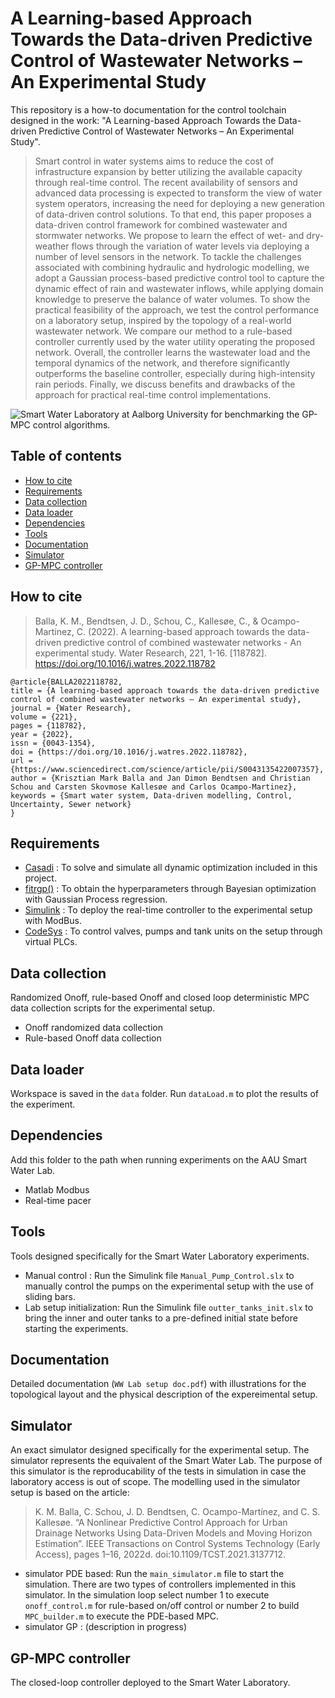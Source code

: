 # A Learning-based Approach Towards the Data-driven Predictive Control of Wastewater Networks – An Experimental Study

This repository is a how-to documentation for the control toolchain designed in the work: "A Learning-based Approach Towards the Data-driven Predictive Control of Wastewater Networks – An Experimental Study".  

>Smart control in water systems aims to reduce the cost of infrastructure expansion by better utilizing the available capacity through real-time control. The recent availability of sensors and advanced data processing is expected to transform the view of water system operators, increasing the need for deploying a new generation of data-driven control solutions. To that end, this paper proposes a data-driven control framework for combined wastewater and stormwater networks. We propose to learn the effect of wet- and dry-weather flows through the variation of water levels via deploying a number of level sensors in the network. To tackle the challenges associated with combining hydraulic and hydrologic modelling, we adopt a Gaussian process-based predictive control tool to capture the dynamic effect of rain and wastewater inflows, while applying domain knowledge to preserve the balance of water volumes. To show the practical feasibility of the approach, we test the control performance on a laboratory setup, inspired by the topology of a real-world wastewater network. We compare our method to a rule-based controller currently used by the water utility operating the proposed network. Overall, the controller learns the wastewater load and the temporal dynamics of the network, and therefore significantly outperforms the baseline controller, especially during high-intensity rain periods. Finally, we discuss benefits and drawbacks of the approach for practical real-time control implementations. 

![Smart Water Laboratory at Aalborg University for benchmarking the GP-MPC control algorithms.](./images/setup_scheme.PNG)

## Table of contents
* [How to cite](#how-to-cite)
* [Requirements](#requirements)
* [Data collection](#data-collection)
* [Data loader](#data-loader)
* [Dependencies](#dependencies)
* [Tools](#tools)
* [Documentation](#documentation)
* [Simulator](#simulator)
* [GP-MPC controller](#GP-MPC-controller)

## How to cite

>Balla, K. M., Bendtsen, J. D., Schou, C., Kallesøe, C., & Ocampo-Martinez, C. (2022). A learning-based approach towards the data-driven predictive control of combined wastewater networks - An experimental study. Water Research, 221, 1-16. [118782]. https://doi.org/10.1016/j.watres.2022.118782

```
@article{BALLA2022118782,
title = {A learning-based approach towards the data-driven predictive control of combined wastewater networks – An experimental study},
journal = {Water Research},
volume = {221},
pages = {118782},
year = {2022},
issn = {0043-1354},
doi = {https://doi.org/10.1016/j.watres.2022.118782},
url = {https://www.sciencedirect.com/science/article/pii/S0043135422007357},
author = {Krisztian Mark Balla and Jan Dimon Bendtsen and Christian Schou and Carsten Skovmose Kallesøe and Carlos Ocampo-Martinez},
keywords = {Smart water system, Data-driven modelling, Control, Uncertainty, Sewer network}
}
```

## Requirements

* [Casadi](https://web.casadi.org/docs/) : To solve and simulate all dynamic optimization included in this project.
* [fitrgp()](https://se.mathworks.com/help/stats/fitrgp.html) : To obtain the hyperparameters through Bayesian optimization with Gaussian Process regression.
* [Simulink](https://www.mathworks.com/products/simulink.html) : To deploy the real-time controller to the experimental setup with ModBus.
* [CodeSys](https://www.codesys.com/) : To control valves, pumps and tank units on the setup through virtual PLCs.

## Data collection
Randomized Onoff, rule-based Onoff and closed loop deterministic MPC data collection scripts for the experimental setup. 
* Onoff randomized data collection
* Rule-based Onoff data collection

## Data loader
Workspace is saved in the `data` folder. Run `dataLoad.m` to plot the results of the experiment. 

## Dependencies
Add this folder to the path when running experiments on the AAU Smart Water Lab. 
* Matlab Modbus
* Real-time pacer
	
## Tools
Tools designed specifically for the Smart Water Laboratory experiments. 
* Manual control : Run the Simulink file `Manual_Pump_Control.slx` to manually control the pumps on the experimental setup with the use of sliding bars. 
* Lab setup initialization: Run the Simulink file `outter_tanks_init.slx` to bring the inner and outer tanks to a pre-defined initial state before starting the experiments.

## Documentation
Detailed documentation (`WW Lab setup doc.pdf`) with illustrations for the topological layout and the physical description of the expereimental setup. 

## Simulator
An exact simulator designed specifically for the experimental setup. The simulator represents the equivalent of the Smart Water Lab. The purpose of this simulator is the reproducability of the tests in simulation in case the laboratory access is out of scope. The modelling used in the simulator setup is based on the article: 

>K. M. Balla, C. Schou, J. D. Bendtsen, C. Ocampo-Martínez, and C. S. Kallesøe. “A Nonlinear Predictive Control Approach for Urban Drainage Networks Using Data-Driven Models and Moving Horizon Estimation”. IEEE Transactions on Control Systems Technology (Early Access), pages 1–16, 2022d. doi:10.1109/TCST.2021.3137712.

* simulator PDE based: Run the `main_simulator.m` file to start the simulation. There are two types of controllers implemented in this simulator. In the simulation loop select number 1 to execute `onoff_control.m` for rule-based on/off control or number 2 to build `MPC_builder.m` to execute the PDE-based MPC.
* simulator GP : (description in progress)

## GP-MPC controller
The closed-loop controller deployed to the Smart Water Laboratory.  

